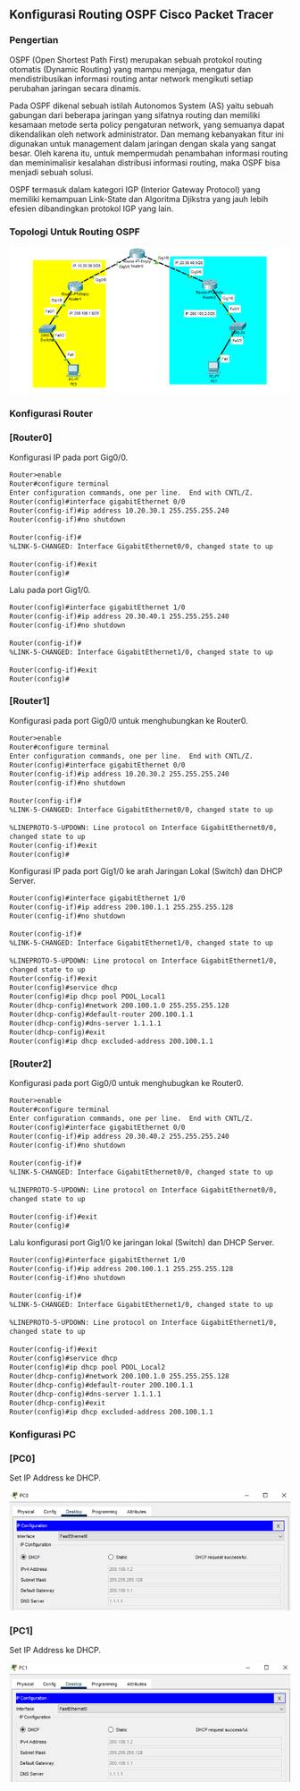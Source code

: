 ## Konfigurasi Routing OSPF Cisco Packet Tracer

### Pengertian
OSPF (Open Shortest Path First) merupakan sebuah protokol routing otomatis (Dynamic Routing) yang mampu menjaga, mengatur dan mendistribusikan informasi routing antar network mengikuti setiap perubahan jaringan secara dinamis.

Pada OSPF dikenal sebuah istilah Autonomos System (AS) yaitu sebuah gabungan dari beberapa jaringan yang sifatnya routing dan memiliki kesamaan metode serta policy pengaturan network, yang semuanya dapat dikendalikan oleh network administrator. Dan memang kebanyakan fitur ini digunakan untuk management  dalam jaringan dengan skala yang sangat besar. Oleh karena itu, untuk mempermudah penambahan informasi routing dan meminimalisir kesalahan distribusi informasi routing, maka OSPF bisa menjadi sebuah solusi.

OSPF termasuk dalam kategori IGP (Interior Gateway Protocol) yang memiliki kemampuan Link-State dan Algoritma Djikstra yang jauh lebih efesien dibandingkan protokol IGP yang lain.

### Topologi Untuk Routing OSPF
![Img](resource/img-1.png)

### Konfigurasi Router
### [Router0]
Konfigurasi IP pada port Gig0/0.
```Txt
Router>enable 
Router#configure terminal 
Enter configuration commands, one per line.  End with CNTL/Z.
Router(config)#interface gigabitEthernet 0/0
Router(config-if)#ip address 10.20.30.1 255.255.255.240
Router(config-if)#no shutdown 

Router(config-if)#
%LINK-5-CHANGED: Interface GigabitEthernet0/0, changed state to up

Router(config-if)#exit
Router(config)#
```
Lalu pada port Gig1/0.
```Txt
Router(config)#interface gigabitEthernet 1/0
Router(config-if)#ip address 20.30.40.1 255.255.255.240
Router(config-if)#no shutdown 

Router(config-if)#
%LINK-5-CHANGED: Interface GigabitEthernet1/0, changed state to up

Router(config-if)#exit
Router(config)#
```
### [Router1]
Konfigurasi pada port Gig0/0 untuk menghubungkan ke Router0.
```Txt
Router>enable 
Router#configure terminal 
Enter configuration commands, one per line.  End with CNTL/Z.
Router(config)#interface gigabitEthernet 0/0
Router(config-if)#ip address 10.20.30.2 255.255.255.240
Router(config-if)#no shutdown 

Router(config-if)#
%LINK-5-CHANGED: Interface GigabitEthernet0/0, changed state to up

%LINEPROTO-5-UPDOWN: Line protocol on Interface GigabitEthernet0/0, changed state to up
Router(config-if)#exit 
Router(config)#
```
Konfigurasi IP pada port Gig1/0 ke arah Jaringan Lokal (Switch) dan DHCP Server.
```Txt
Router(config)#interface gigabitEthernet 1/0
Router(config-if)#ip address 200.100.1.1 255.255.255.128
Router(config-if)#no shutdown 

Router(config-if)#
%LINK-5-CHANGED: Interface GigabitEthernet1/0, changed state to up

%LINEPROTO-5-UPDOWN: Line protocol on Interface GigabitEthernet1/0, changed state to up
Router(config-if)#exit 
Router(config)#service dhcp 
Router(config)#ip dhcp pool POOL_Local1
Router(dhcp-config)#network 200.100.1.0 255.255.255.128
Router(dhcp-config)#default-router 200.100.1.1
Router(dhcp-config)#dns-server 1.1.1.1
Router(dhcp-config)#exit 
Router(config)#ip dhcp excluded-address 200.100.1.1
```

### [Router2]
Konfigurasi pada port Gig0/0 untuk menghubugkan ke Router0.
```Txt
Router>enable 
Router#configure terminal 
Enter configuration commands, one per line.  End with CNTL/Z.
Router(config)#interface gigabitEthernet 0/0
Router(config-if)#ip address 20.30.40.2 255.255.255.240
Router(config-if)#no shutdown 

Router(config-if)#
%LINK-5-CHANGED: Interface GigabitEthernet0/0, changed state to up

%LINEPROTO-5-UPDOWN: Line protocol on Interface GigabitEthernet0/0, changed state to up

Router(config-if)#exit
Router(config)#
```
Lalu konfigurasi port Gig1/0 ke jaringan lokal (Switch) dan DHCP Server.
```Txt
Router(config)#interface gigabitEthernet 1/0
Router(config-if)#ip address 200.100.1.1 255.255.255.128
Router(config-if)#no shutdown 

Router(config-if)#
%LINK-5-CHANGED: Interface GigabitEthernet1/0, changed state to up

%LINEPROTO-5-UPDOWN: Line protocol on Interface GigabitEthernet1/0, changed state to up

Router(config-if)#exit
Router(config)#service dhcp 
Router(config)#ip dhcp pool POOL_Local2
Router(dhcp-config)#network 200.100.1.0 255.255.255.128
Router(dhcp-config)#default-router 200.100.1.1
Router(dhcp-config)#dns-server 1.1.1.1
Router(dhcp-config)#exit
Router(config)#ip dhcp excluded-address 200.100.1.1
```

### Konfigurasi PC
### [PC0]
Set IP Address ke DHCP.

![Img](resource/img-2.png)

### [PC1]
Set IP Address ke DHCP.

![Img](resource/img-3.png)


